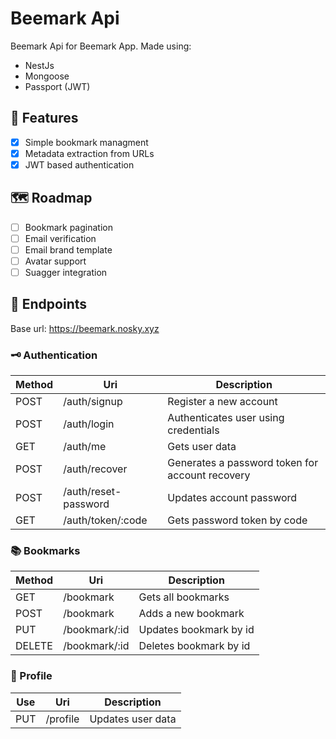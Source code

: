 # Beemark Api

Beemark Api for Beemark App.
Made using:

- NestJs
- Mongoose
- Passport (JWT)

## 🐝 Features

- [x] Simple bookmark managment
- [x] Metadata extraction from URLs
- [x] JWT based authentication

## 🗺️ Roadmap

- [ ] Bookmark pagination
- [ ] Email verification
- [ ] Email brand template
- [ ] Avatar support
- [ ] Suagger integration

## 🔌 Endpoints

Base url: https://beemark.nosky.xyz

### 🗝️ Authentication

| Method | Uri                  | Description                                     |
| ------ | -------------------- | ----------------------------------------------- |
| POST   | /auth/signup         | Register a new account                          |
| POST   | /auth/login          | Authenticates user using credentials            |
| GET    | /auth/me             | Gets user data                                  |
| POST   | /auth/recover        | Generates a password token for account recovery |
| POST   | /auth/reset-password | Updates account password                        |
| GET    | /auth/token/:code    | Gets password token by code                     |

### 📚 Bookmarks

| Method | Uri           | Description            |
| ------ | ------------- | ---------------------- |
| GET    | /bookmark     | Gets all bookmarks     |
| POST   | /bookmark     | Adds a new bookmark    |
| PUT    | /bookmark/:id | Updates bookmark by id |
| DELETE | /bookmark/:id | Deletes bookmark by id |

### 🧑 Profile

| Use | Uri      | Description       |
| --- | -------- | ----------------- |
| PUT | /profile | Updates user data |
